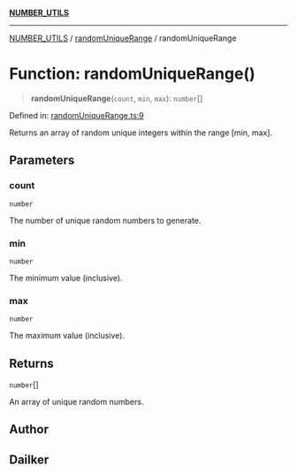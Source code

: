 [**NUMBER_UTILS**](../../README.md)

***

[NUMBER_UTILS](../../README.md) / [randomUniqueRange](../README.md) / randomUniqueRange

# Function: randomUniqueRange()

> **randomUniqueRange**(`count`, `min`, `max`): `number`[]

Defined in: [randomUniqueRange.ts:9](https://github.com/dailker/everyutil/blob/fee6e9b8a6704ceb47f5b1ba754e0cca6cabc7c0/src/number/randomUniqueRange.ts#L9)

Returns an array of random unique integers within the range [min, max].

## Parameters

### count

`number`

The number of unique random numbers to generate.

### min

`number`

The minimum value (inclusive).

### max

`number`

The maximum value (inclusive).

## Returns

`number`[]

An array of unique random numbers.

## Author

## Dailker
